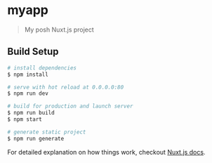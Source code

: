 # myapp

> My posh Nuxt.js project

## Build Setup

``` bash
# install dependencies
$ npm install

# serve with hot reload at 0.0.0.0:80
$ npm run dev

# build for production and launch server
$ npm run build
$ npm start

# generate static project
$ npm run generate
```

For detailed explanation on how things work, checkout [Nuxt.js docs](https://nuxtjs.org).
